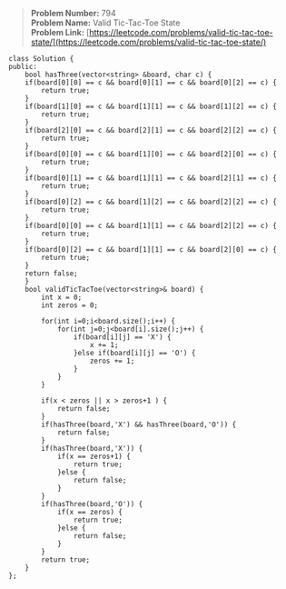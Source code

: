 > **Problem Number:** 794 <br>
> **Problem Name:** Valid Tic-Tac-Toe State <br>
> **Problem Link:** [https://leetcode.com/problems/valid-tic-tac-toe-state/](https://leetcode.com/problems/valid-tic-tac-toe-state/) <br>

    class Solution {
    public:
        bool hasThree(vector<string> &board, char c) {
        if(board[0][0] == c && board[0][1] == c && board[0][2] == c) {
            return true;
        }
        if(board[1][0] == c && board[1][1] == c && board[1][2] == c) {
            return true;
        }
        if(board[2][0] == c && board[2][1] == c && board[2][2] == c) {
            return true;
        }
        if(board[0][0] == c && board[1][0] == c && board[2][0] == c) {
            return true;
        }
        if(board[0][1] == c && board[1][1] == c && board[2][1] == c) {
            return true;
        }
        if(board[0][2] == c && board[1][2] == c && board[2][2] == c) {
            return true;
        }
        if(board[0][0] == c && board[1][1] == c && board[2][2] == c) {
            return true;
        }
        if(board[0][2] == c && board[1][1] == c && board[2][0] == c) {
            return true;
        }
        return false;
        }
        bool validTicTacToe(vector<string>& board) {
            int x = 0;
            int zeros = 0;

            for(int i=0;i<board.size();i++) {
                for(int j=0;j<board[i].size();j++) {
                    if(board[i][j] == 'X') {
                        x += 1;
                    }else if(board[i][j] == 'O') {
                        zeros += 1;
                    }
                }
            }
            
            if(x < zeros || x > zeros+1 ) {
                return false;
            }
            if(hasThree(board,'X') && hasThree(board,'O')) {
                return false;
            }
            if(hasThree(board,'X')) {
                if(x == zeros+1) {
                    return true;
                }else {
                    return false;
                }
            }
            if(hasThree(board,'O')) {
                if(x == zeros) {
                    return true;
                }else {
                    return false;
                }
            }
            return true;
        }
    };